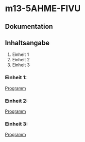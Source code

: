 # m13-5AHME-FIVU  
  
## Dokumentation  
  
## Inhaltsangabe

1. Einheit 1  
2. Einheit 2  
3. Einheit 3  

### Einheit 1:

[Programm](https://github.com/HTLMechatronics/m13-5ahme-fivu/blob/finmam13/projects/ue01/main.js)

### Einheit 2:

[Programm](https://github.com/HTLMechatronics/m13-5ahme-fivu/blob/finmam13/projects/ue01/main.js)

### Einheit 3:

[Programm](https://github.com/HTLMechatronics/m13-5ahme-fivu/blob/finmam13/projects/ue01/main.js)

